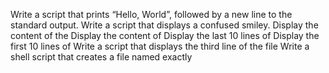 Write a script that prints “Hello, World”, followed by a new line to the standard output.
Write a script that displays a confused smiley.
Display the content of the
Display the content of
Display the last 10 lines of
Display the first 10 lines of
Write a script that displays the third line of the file
Write a shell script that creates a file named exactly
